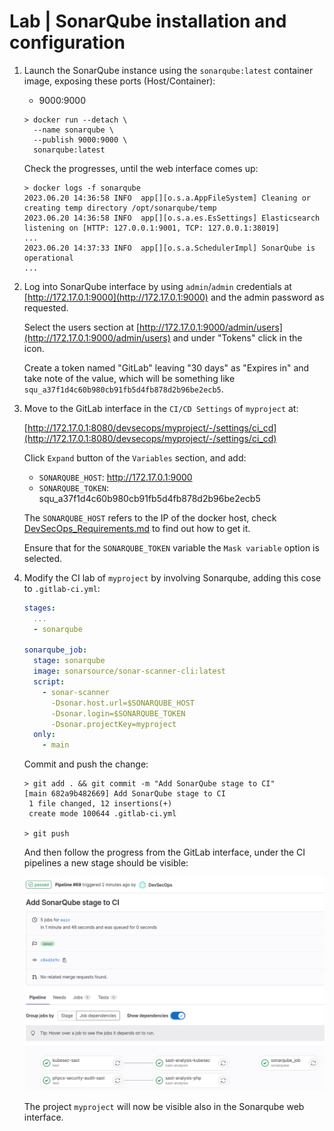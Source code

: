 # Lab | SonarQube installation and configuration

1. Launch the SonarQube instance using the `sonarqube:latest` container image,
   exposing these ports (Host/Container):
   - 9000:9000

   ```console
   > docker run --detach \
     --name sonarqube \
     --publish 9000:9000 \
     sonarqube:latest
   ```

   Check the progresses, until the web interface comes up:

   ```console
   > docker logs -f sonarqube
   2023.06.20 14:36:58 INFO  app[][o.s.a.AppFileSystem] Cleaning or creating temp directory /opt/sonarqube/temp
   2023.06.20 14:36:58 INFO  app[][o.s.a.es.EsSettings] Elasticsearch listening on [HTTP: 127.0.0.1:9001, TCP: 127.0.0.1:38019]
   ...
   2023.06.20 14:37:33 INFO  app[][o.s.a.SchedulerImpl] SonarQube is operational
   ...
   ```

2. Log into SonarQube interface by using `admin`/`admin` credentials at [http://172.17.0.1:9000](http://172.17.0.1:9000)
   and the admin password as requested.

   Select the users section at [http://172.17.0.1:9000/admin/users](http://172.17.0.1:9000/admin/users)
   and under "Tokens" click in the icon.

   Create a token named "GitLab" leaving "30 days" as "Expires in" and take note
   of the value, which will be something like `squ_a37f1d4c60b980cb91fb5d4fb878d2b96be2ecb5`.

3. Move to the GitLab interface in the `CI/CD Settings` of `myproject` at:

   [http://172.17.0.1:8080/devsecops/myproject/-/settings/ci_cd](http://172.17.0.1:8080/devsecops/myproject/-/settings/ci_cd)

   Click `Expand` button of the `Variables` section, and add:

   - `SONARQUBE_HOST`: http://172.17.0.1:9000
   - `SONARQUBE_TOKEN`: squ_a37f1d4c60b980cb91fb5d4fb878d2b96be2ecb5

   The `SONARQUBE_HOST` refers to the IP of the docker host, check
   [DevSecOps_Requirements.md](DevSecOps_Requirements.md) to find out how to get it.

   Ensure that for the `SONARQUBE_TOKEN` variable the `Mask variable` option is
   selected.

4. Modify the CI lab of `myproject` by involving Sonarqube, adding this cose to
   `.gitlab-ci.yml`:

   ```yaml
   stages:
     ...
     - sonarqube

   sonarqube_job:
     stage: sonarqube
     image: sonarsource/sonar-scanner-cli:latest
     script:
       - sonar-scanner
         -Dsonar.host.url=$SONARQUBE_HOST
         -Dsonar.login=$SONARQUBE_TOKEN
         -Dsonar.projectKey=myproject
     only:
       - main
   ```

   Commit and push the change:

   ```console
   > git add . && git commit -m "Add SonarQube stage to CI"
   [main 682a9b482669] Add SonarQube stage to CI
    1 file changed, 12 insertions(+)
    create mode 100644 .gitlab-ci.yml

   > git push
   ```

   And then follow the progress from the GitLab interface, under the CI
   pipelines a new stage should be visible:

   ![DevSecOps_03_Sonarqube_GitLab-CI.png](images/DevSecOps_03_Sonarqube_GitLab-CI.png)

   The project `myproject` will now be visible also in the Sonarqube web
   interface.
